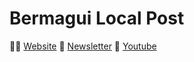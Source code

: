 # Bermagui Local Post
⛓️‍💥 [Website](https://www.bermaguilocalpost.org)
📰 [Newsletter](https://thepigeonblp.substack.com)
🎥 [Youtube](https://youtube.com/@bermaguilocalpost)
